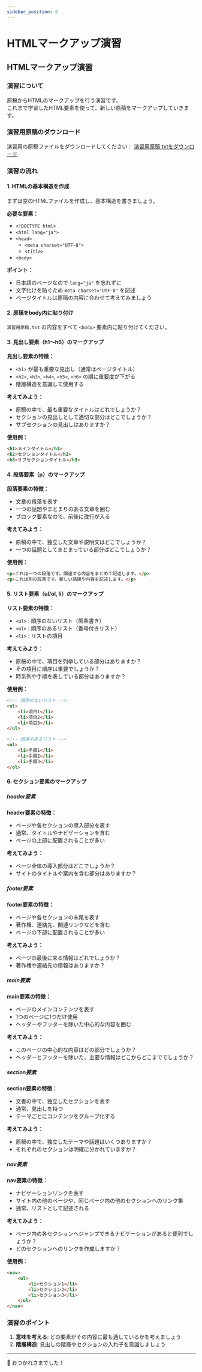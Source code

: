 ```yaml
---
sidebar_position: 6
---
```


# HTMLマークアップ演習

## HTMLマークアップ演習

### 演習について

原稿からHTMLのマークアップを行う演習です。  
これまで学習したHTML要素を使って、新しい原稿をマークアップしていきます。

### 演習用原稿のダウンロード

演習用の原稿ファイルをダウンロードしてください：
[演習用原稿.txtをダウンロード](/files/演習用原稿.txt)

### 演習の流れ

#### 1. HTMLの基本構造を作成

まずは空のHTMLファイルを作成し、基本構造を書きましょう。

**必要な要素：**
- `<!DOCTYPE html>`
- `<html lang="ja">`
- `<head>`
  - `<meta charset="UTF-8">`
  - `<title>`
- `<body>`

**ポイント：**
- 日本語のページなので `lang="ja"` を忘れずに
- 文字化けを防ぐため `meta charset="UTF-8"` を記述
- ページタイトルは原稿の内容に合わせて考えてみましょう

#### 2. 原稿をbody内に貼り付け

`演習用原稿.txt` の内容をすべて `<body>` 要素内に貼り付けてください。  

#### 3. 見出し要素（h1～h6）のマークアップ

**見出し要素の特徴：**
- `<h1>` が最も重要な見出し（通常はページタイトル）
- `<h2>`, `<h3>`, `<h4>`, `<h5>`, `<h6>` の順に重要度が下がる
- 階層構造を意識して使用する

**考えてみよう：**
- 原稿の中で、最も重要なタイトルはどれでしょうか？
- セクションの見出しとして適切な部分はどこでしょうか？
- サブセクションの見出しはありますか？

**使用例：**
```html
<h1>メインタイトル</h1>
<h2>セクションタイトル</h2>
<h3>サブセクションタイトル</h3>
```

#### 4. 段落要素（p）のマークアップ

**段落要素の特徴：**
- 文章の段落を表す
- 一つの話題やまとまりのある文章を囲む
- ブロック要素なので、前後に改行が入る

**考えてみよう：**
- 原稿の中で、独立した文章や説明文はどこでしょうか？
- 一つの話題としてまとまっている部分はどこでしょうか？

**使用例：**
```html
<p>これは一つの段落です。関連する内容をまとめて記述します。</p>
<p>これは別の段落です。新しい話題や内容を記述します。</p>
```

#### 5. リスト要素（ul/ol, li）のマークアップ

**リスト要素の特徴：**
- `<ul>` : 順序のないリスト（箇条書き）
- `<ol>` : 順序のあるリスト（番号付きリスト）
- `<li>` : リストの項目

**考えてみよう：**
- 原稿の中で、項目を列挙している部分はありますか？
- その項目に順序は重要でしょうか？
- 時系列や手順を表している部分はありますか？

**使用例：**
```html
<!-- 順序のないリスト -->
<ul>
    <li>項目1</li>
    <li>項目2</li>
    <li>項目3</li>
</ul>

<!-- 順序のあるリスト -->
<ol>
    <li>手順1</li>
    <li>手順2</li>
    <li>手順3</li>
</ol>
```

#### 6. セクション要素のマークアップ

##### header要素

**header要素の特徴：**
- ページや各セクションの導入部分を表す
- 通常、タイトルやナビゲーションを含む
- ページの上部に配置されることが多い

**考えてみよう：**
- ページ全体の導入部分はどこでしょうか？
- サイトのタイトルや案内を含む部分はありますか？

##### footer要素

**footer要素の特徴：**
- ページや各セクションの末尾を表す
- 著作権、連絡先、関連リンクなどを含む
- ページの下部に配置されることが多い

**考えてみよう：**
- ページの最後に来る情報はどれでしょうか？
- 著作権や連絡先の情報はありますか？

##### main要素

**main要素の特徴：**
- ページのメインコンテンツを表す
- 1つのページに1つだけ使用
- ヘッダーやフッターを除いた中心的な内容を囲む

**考えてみよう：**
- このページの中心的な内容はどの部分でしょうか？
- ヘッダーとフッターを除いた、主要な情報はどこからどこまででしょうか？

##### section要素

**section要素の特徴：**
- 文書の中で、独立したセクションを表す
- 通常、見出しを持つ
- テーマごとにコンテンツをグループ化する

**考えてみよう：**
- 原稿の中で、独立したテーマや話題はいくつありますか？
- それぞれのセクションは明確に分かれていますか？

##### nav要素

**nav要素の特徴：**
- ナビゲーションリンクを表す
- サイト内の他のページや、同じページ内の他のセクションへのリンク集
- 通常、リストとして記述される

**考えてみよう：**
- ページ内の各セクションへジャンプできるナビゲーションがあると便利でしょうか？
- どのセクションへのリンクを作成しますか？

**使用例：**
```html
<nav>
    <ul>
        <li>セクション1</li>
        <li>セクション2</li>
        <li>セクション3</li>
    </ul>
</nav>
```

### 演習のポイント

1. **意味を考える**: どの要素がその内容に最も適しているかを考えましょう
2. **階層構造**: 見出しの階層やセクションの入れ子を意識しましょう

---

👋 おつかれさまでした！ 